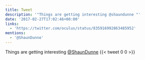 ```yaml
---
title: Tweet
description: '"Things are getting interesting @shaundunne "'
date: '2017-02-27T17:02:46+00:00'
links:
  - 'https://twitter.com/oculus/status/835916992863485952'
mentions:
  - '@ShaunDunne'
---
```

Things are getting interesting [@ShaunDunne](https://twitter.com/@ShaunDunne) 
      {{< tweet 0 0 >}}
    
